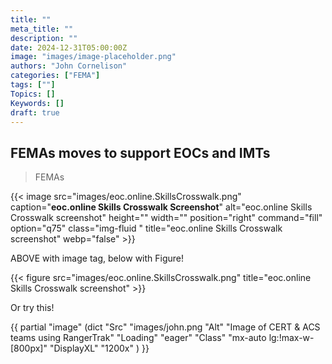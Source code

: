 ```yaml
---
title: ""
meta_title: ""
description: ""
date: 2024-12-31T05:00:00Z
image: "images/image-placeholder.png"
authors: "John Cornelison"
categories: ["FEMA"]
tags: [""]
Topics: []
Keywords: []
draft: true
---
```


## FEMAs moves to support EOCs and IMTs

> FEMAs

{{< image src="images/eoc.online.SkillsCrosswalk.png"
  caption="**eoc.online Skills Crosswalk Screenshot**"
  alt="eoc.online Skills Crosswalk screenshot"
  height="" width="" position="right" command="fill" option="q75" class="img-fluid "
  title="eoc.online Skills Crosswalk screenshot"  webp="false" >}}

ABOVE with image tag, below with Figure!

{{< figure src="images/eoc.online.SkillsCrosswalk.png" title="eoc.online Skills Crosswalk screenshot" >}}

Or try this!

{{ partial "image" (dict "Src" "images/john.png "Alt" "Image of CERT & ACS teams using RangerTrak" "Loading" "eager" "Class" "mx-auto lg:!max-w-[800px]" "DisplayXL" "1200x" ) }}
